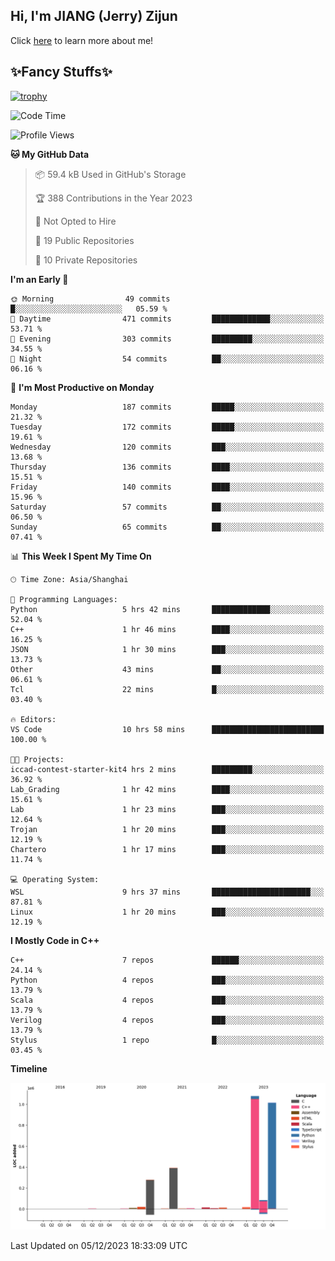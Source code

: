 ## Hi, I'm JIANG (Jerry) Zijun

Click [here](https://jzjerry.github.io/about/) to learn more about me!

## ✨Fancy Stuffs✨
[![trophy](https://github-profile-trophy.vercel.app/?username=jzjerry&theme=onedark)](https://github.com/ryo-ma/github-profile-trophy)
<!--START_SECTION:waka-->
![Code Time](http://img.shields.io/badge/Code%20Time-144%20hrs%2018%20mins-blue)

![Profile Views](http://img.shields.io/badge/Profile%20Views-0-blue)

**🐱 My GitHub Data** 

> 📦 59.4 kB Used in GitHub's Storage 
 > 
> 🏆 388 Contributions in the Year 2023
 > 
> 🚫 Not Opted to Hire
 > 
> 📜 19 Public Repositories 
 > 
> 🔑 10 Private Repositories 
 > 
**I'm an Early 🐤** 

```text
🌞 Morning                49 commits          █░░░░░░░░░░░░░░░░░░░░░░░░   05.59 % 
🌆 Daytime                471 commits         █████████████░░░░░░░░░░░░   53.71 % 
🌃 Evening                303 commits         █████████░░░░░░░░░░░░░░░░   34.55 % 
🌙 Night                  54 commits          ██░░░░░░░░░░░░░░░░░░░░░░░   06.16 % 
```
📅 **I'm Most Productive on Monday** 

```text
Monday                   187 commits         █████░░░░░░░░░░░░░░░░░░░░   21.32 % 
Tuesday                  172 commits         █████░░░░░░░░░░░░░░░░░░░░   19.61 % 
Wednesday                120 commits         ███░░░░░░░░░░░░░░░░░░░░░░   13.68 % 
Thursday                 136 commits         ████░░░░░░░░░░░░░░░░░░░░░   15.51 % 
Friday                   140 commits         ████░░░░░░░░░░░░░░░░░░░░░   15.96 % 
Saturday                 57 commits          ██░░░░░░░░░░░░░░░░░░░░░░░   06.50 % 
Sunday                   65 commits          ██░░░░░░░░░░░░░░░░░░░░░░░   07.41 % 
```


📊 **This Week I Spent My Time On** 

```text
🕑︎ Time Zone: Asia/Shanghai

💬 Programming Languages: 
Python                   5 hrs 42 mins       █████████████░░░░░░░░░░░░   52.04 % 
C++                      1 hr 46 mins        ████░░░░░░░░░░░░░░░░░░░░░   16.25 % 
JSON                     1 hr 30 mins        ███░░░░░░░░░░░░░░░░░░░░░░   13.73 % 
Other                    43 mins             ██░░░░░░░░░░░░░░░░░░░░░░░   06.61 % 
Tcl                      22 mins             █░░░░░░░░░░░░░░░░░░░░░░░░   03.40 % 

🔥 Editors: 
VS Code                  10 hrs 58 mins      █████████████████████████   100.00 % 

🐱‍💻 Projects: 
iccad-contest-starter-kit4 hrs 2 mins        █████████░░░░░░░░░░░░░░░░   36.92 % 
Lab_Grading              1 hr 42 mins        ████░░░░░░░░░░░░░░░░░░░░░   15.61 % 
Lab                      1 hr 23 mins        ███░░░░░░░░░░░░░░░░░░░░░░   12.64 % 
Trojan                   1 hr 20 mins        ███░░░░░░░░░░░░░░░░░░░░░░   12.19 % 
Chartero                 1 hr 17 mins        ███░░░░░░░░░░░░░░░░░░░░░░   11.74 % 

💻 Operating System: 
WSL                      9 hrs 37 mins       ██████████████████████░░░   87.81 % 
Linux                    1 hr 20 mins        ███░░░░░░░░░░░░░░░░░░░░░░   12.19 % 
```

**I Mostly Code in C++** 

```text
C++                      7 repos             ██████░░░░░░░░░░░░░░░░░░░   24.14 % 
Python                   4 repos             ███░░░░░░░░░░░░░░░░░░░░░░   13.79 % 
Scala                    4 repos             ███░░░░░░░░░░░░░░░░░░░░░░   13.79 % 
Verilog                  4 repos             ███░░░░░░░░░░░░░░░░░░░░░░   13.79 % 
Stylus                   1 repo              █░░░░░░░░░░░░░░░░░░░░░░░░   03.45 % 
```



**Timeline**

![Lines of Code chart](https://raw.githubusercontent.com/Jzjerry/Jzjerry/main/assets/bar_graph.png)


 Last Updated on 05/12/2023 18:33:09 UTC
<!--END_SECTION:waka-->
